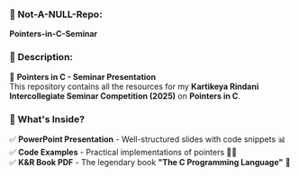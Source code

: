 ### **📌 Not-A-NULL-Repo:**  
**Pointers-in-C-Seminar**  

### **📖 Description:**  
🚀 **Pointers in C - Seminar Presentation**  
This repository contains all the resources for my **Kartikeya Rindani Intercollegiate Seminar Competition (2025)** on **Pointers in C**.  

### **📂 What's Inside?**  
✅ **PowerPoint Presentation** - Well-structured slides with code snippets 📊  
✅ **Code Examples** - Practical implementations of pointers 🧑‍💻  
✅ **K&R Book PDF** - The legendary book **"The C Programming Language"** 📖  
